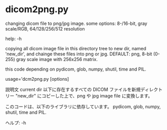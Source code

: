 # dicom2png.py
changing dicom file to png/jpg image. some options: 8-/16-bit, gray scale/RGB, 64/128/256/512 resolution

help: -h


copying all dicom image file in this directory tree to new dir, named 'new_dir', and chainge these files into png or jpg. DEFAULT: png, 8-bit (0-255) gray scale image with 256x256 matrix. 

this code depending on 
  pydicom, glob, numpy, shutil, time and PIL.

usage='dcm2png.py [options]
    

説明文
current dir 以下に存在するすべての DICOM ファイルを新規ディレクトリー "new_dir" にコピーした上で、png や jpg image file に変換します。

このコードは、以下のライブラリに依存しています。
  pydicom, glob, numpy, shutil, time and PIL.

ヘルプ: -h
